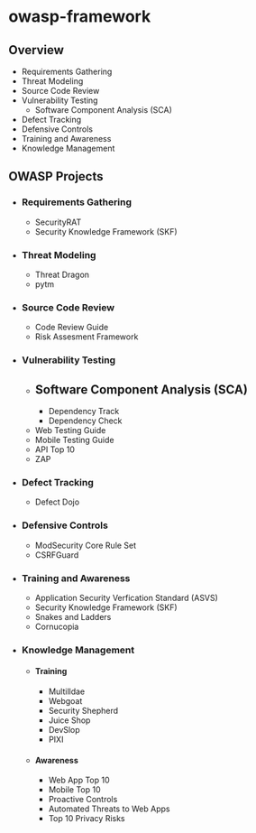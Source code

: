 # owasp-framework
## Overview
  - Requirements Gathering
  - Threat Modeling
  - Source Code Review
  - Vulnerability Testing
    - Software Component Analysis (SCA)
  - Defect Tracking
  - Defensive Controls
  - Training and Awareness
  - Knowledge Management

## OWASP Projects
  - ### Requirements Gathering
    - SecurityRAT
    - Security Knowledge Framework (SKF)
  - ### Threat Modeling
    - Threat Dragon
    - pytm
  - ### Source Code Review
    - Code Review Guide
    - Risk Assesment Framework
  - ### Vulnerability Testing
    - ## Software Component Analysis (SCA)
      - Dependency Track
      - Dependency Check
    - Web Testing Guide
    - Mobile Testing Guide
    - API Top 10
    - ZAP
  - ### Defect Tracking
    - Defect Dojo
  - ### Defensive Controls
    - ModSecurity Core Rule Set
    - CSRFGuard
  - ### Training and Awareness
    - Application Security Verfication Standard (ASVS)
    - Security Knowledge Framework (SKF)
    - Snakes and Ladders
    - Cornucopia
  - ### Knowledge Management
    - #### Training
      - Multilldae
      - Webgoat
      - Security Shepherd
      - Juice Shop
      - DevSlop
      - PIXI
    - #### Awareness
      - Web App Top 10
      - Mobile Top 10
      - Proactive Controls
      - Automated Threats to Web Apps
      - Top 10 Privacy Risks
